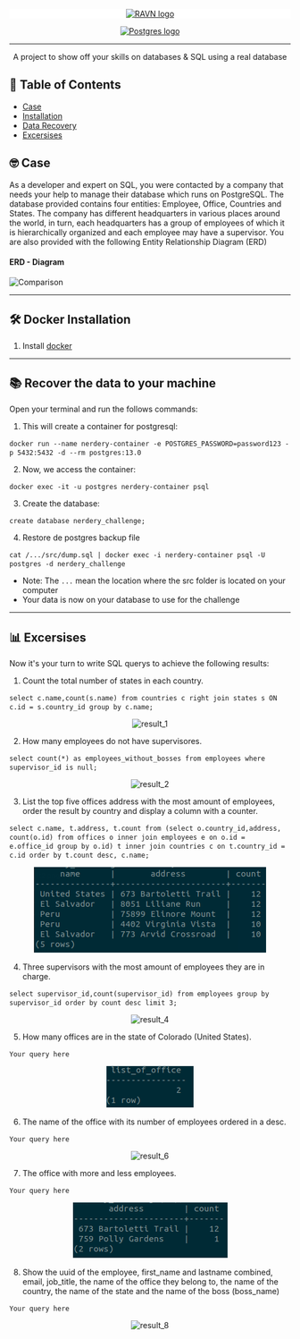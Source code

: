 <p align="center" style="background-color:white">
 <a href="https://www.ravn.co/" rel="noopener">
 <img src="https://www.ravn.co/img/logo-ravn.png" alt="RAVN logo"></a>
</p>
<p align="center">
 <a href="https://www.postgresql.org/" rel="noopener">
 <img src="https://www.postgresql.org/media/img/about/press/elephant.png" alt="Postgres logo" width="150px"></a>
</p>

---

<p align="center">A project to show off your skills on databases & SQL using a real database</p>

## 📝 Table of Contents

- [Case](#case)
- [Installation](#installation)
- [Data Recovery](#data_recovery)
- [Excersises](#excersises)

## 🤓 Case <a name = "case"></a>

As a developer and expert on SQL, you were contacted by a company that needs your help to manage their database which runs on PostgreSQL. The database provided contains four entities: Employee, Office, Countries and States. The company has different headquarters in various places around the world, in turn, each headquarters has a group of employees of which it is hierarchically organized and each employee may have a supervisor. You are also provided with the following Entity Relationship Diagram (ERD)

#### ERD - Diagram <br>

![Comparison](src/ERD.png) <br>

---

## 🛠️ Docker Installation <a name = "installation"></a>

1. Install [docker](https://docs.docker.com/engine/install/)

---

## 📚 Recover the data to your machine <a name = "data_recovery"></a>

Open your terminal and run the follows commands:

1. This will create a container for postgresql:

```
docker run --name nerdery-container -e POSTGRES_PASSWORD=password123 -p 5432:5432 -d --rm postgres:13.0
```

2. Now, we access the container:

```
docker exec -it -u postgres nerdery-container psql
```

3. Create the database:

```
create database nerdery_challenge;
```

4. Restore de postgres backup file

```
cat /.../src/dump.sql | docker exec -i nerdery-container psql -U postgres -d nerdery_challenge
```

- Note: The `...` mean the location where the src folder is located on your computer
- Your data is now on your database to use for the challenge

---

## 📊 Excersises <a name = "excersises"></a>

Now it's your turn to write SQL querys to achieve the following results:

1. Count the total number of states in each country.

```
select c.name,count(s.name) from countries c right join states s ON c.id = s.country_id group by c.name;
```

<p align="center">
 <img src="src/results/result1.png" alt="result_1"/>
</p>

2. How many employees do not have supervisores.

```
select count(*) as employees_without_bosses from employees where supervisor_id is null;
```

<p align="center">
 <img src="src/results/result2.png" alt="result_2"/>
</p>

3. List the top five offices address with the most amount of employees, order the result by country and display a column with a counter.

```
select c.name, t.address, t.count from (select o.country_id,address, count(o.id) from offices o inner join employees e on o.id = e.office_id group by o.id) t inner join countries c on t.country_id = c.id order by t.count desc, c.name;
```

<p align="center">
 <img src="src/results/result3.png" alt="result_3"/>
</p>

4. Three supervisors with the most amount of employees they are in charge.

```
select supervisor_id,count(supervisor_id) from employees group by supervisor_id order by count desc limit 3;
```

<p align="center">
 <img src="src/results/result4.png" alt="result_4"/>
</p>

5. How many offices are in the state of Colorado (United States).

```
Your query here
```

<p align="center">
 <img src="src/results/result5.png" alt="result_5"/>
</p>

6. The name of the office with its number of employees ordered in a desc.

```
Your query here
```

<p align="center">
 <img src="src/results/result6.png" alt="result_6"/>
</p>

7. The office with more and less employees.

```
Your query here
```

<p align="center">
 <img src="src/results/result7.png" alt="result_7"/>
</p>

8. Show the uuid of the employee, first_name and lastname combined, email, job_title, the name of the office they belong to, the name of the country, the name of the state and the name of the boss (boss_name)

```
Your query here
```

<p align="center">
 <img src="src/results/result8.png" alt="result_8"/>
</p>
